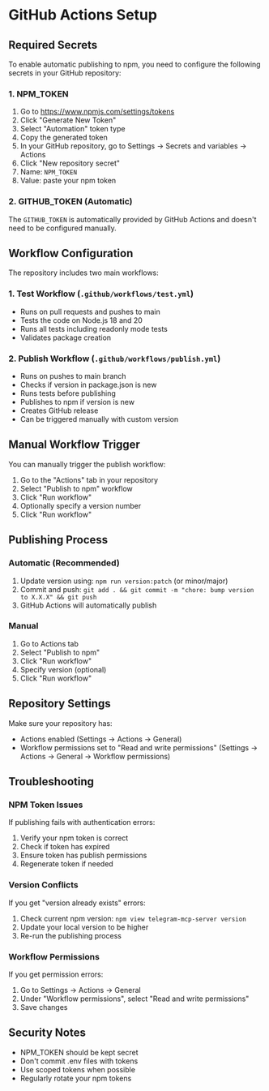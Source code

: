 # GitHub Actions Setup

## Required Secrets

To enable automatic publishing to npm, you need to configure the following secrets in your GitHub repository:

### 1. NPM_TOKEN

1. Go to https://www.npmjs.com/settings/tokens
2. Click "Generate New Token"
3. Select "Automation" token type
4. Copy the generated token
5. In your GitHub repository, go to Settings → Secrets and variables → Actions
6. Click "New repository secret"
7. Name: `NPM_TOKEN`
8. Value: paste your npm token

### 2. GITHUB_TOKEN (Automatic)

The `GITHUB_TOKEN` is automatically provided by GitHub Actions and doesn't need to be configured manually.

## Workflow Configuration

The repository includes two main workflows:

### 1. Test Workflow (`.github/workflows/test.yml`)
- Runs on pull requests and pushes to main
- Tests the code on Node.js 18 and 20
- Runs all tests including readonly mode tests
- Validates package creation

### 2. Publish Workflow (`.github/workflows/publish.yml`)
- Runs on pushes to main branch
- Checks if version in package.json is new
- Runs tests before publishing
- Publishes to npm if version is new
- Creates GitHub release
- Can be triggered manually with custom version

## Manual Workflow Trigger

You can manually trigger the publish workflow:

1. Go to the "Actions" tab in your repository
2. Select "Publish to npm" workflow
3. Click "Run workflow"
4. Optionally specify a version number
5. Click "Run workflow"

## Publishing Process

### Automatic (Recommended)

1. Update version using: `npm run version:patch` (or minor/major)
2. Commit and push: `git add . && git commit -m "chore: bump version to X.X.X" && git push`
3. GitHub Actions will automatically publish

### Manual

1. Go to Actions tab
2. Select "Publish to npm"
3. Click "Run workflow"
4. Specify version (optional)
5. Click "Run workflow"

## Repository Settings

Make sure your repository has:

- Actions enabled (Settings → Actions → General)
- Workflow permissions set to "Read and write permissions" (Settings → Actions → General → Workflow permissions)

## Troubleshooting

### NPM Token Issues

If publishing fails with authentication errors:

1. Verify your npm token is correct
2. Check if token has expired
3. Ensure token has publish permissions
4. Regenerate token if needed

### Version Conflicts

If you get "version already exists" errors:

1. Check current npm version: `npm view telegram-mcp-server version`
2. Update your local version to be higher
3. Re-run the publishing process

### Workflow Permissions

If you get permission errors:

1. Go to Settings → Actions → General
2. Under "Workflow permissions", select "Read and write permissions"
3. Save changes

## Security Notes

- NPM_TOKEN should be kept secret
- Don't commit .env files with tokens
- Use scoped tokens when possible
- Regularly rotate your npm tokens